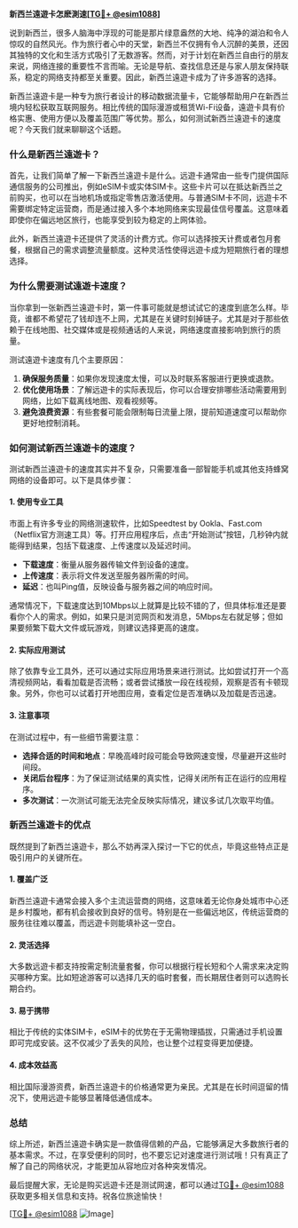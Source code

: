 **新西兰遠遊卡怎麽測速[[TG💪+ @esim1088](https://t.me/s/esim1088)]**

说到新西兰，很多人脑海中浮现的可能是那片绿意盎然的大地、纯净的湖泊和令人惊叹的自然风光。作为旅行者心中的天堂，新西兰不仅拥有令人沉醉的美景，还因其独特的文化和生活方式吸引了无数游客。然而，对于计划在新西兰自由行的朋友来说，网络连接的重要性不言而喻。无论是导航、查找信息还是与家人朋友保持联系，稳定的网络支持都至关重要。因此，新西兰遠遊卡成为了许多游客的选择。

新西兰遠遊卡是一种专为旅行者设计的移动数据流量卡，它能够帮助用户在新西兰境内轻松获取互联网服务。相比传统的国际漫游或租赁Wi-Fi设备，遠遊卡具有价格实惠、使用方便以及覆盖范围广等优势。那么，如何测试新西兰遠遊卡的速度呢？今天我们就来聊聊这个话题。

### **什么是新西兰遠遊卡？**

首先，让我们简单了解一下新西兰遠遊卡是什么。远遊卡通常由一些专门提供国际通信服务的公司推出，例如eSIM卡或实体SIM卡。这些卡片可以在抵达新西兰之前购买，也可以在当地机场或指定零售店激活使用。与普通SIM卡不同，远遊卡不需要绑定特定运营商，而是通过接入多个本地网络来实现最佳信号覆盖。这意味着即使你在偏远地区旅行，也能享受到较为稳定的上网体验。

此外，新西兰遠遊卡还提供了灵活的计费方式。你可以选择按天计费或者包月套餐，根据自己的需求调整流量额度。这种灵活性使得远遊卡成为短期旅行者的理想选择。

### **为什么需要测试遠遊卡速度？**

当你拿到一张新西兰遠遊卡时，第一件事可能就是想试试它的速度到底怎么样。毕竟，谁都不希望花了钱却连不上网，尤其是在关键时刻掉链子。尤其是对于那些依赖于在线地图、社交媒体或是视频通话的人来说，网络速度直接影响到旅行的质量。

测试遠遊卡速度有几个主要原因：

1. **确保服务质量**：如果你发现速度太慢，可以及时联系客服进行更换或退款。
2. **优化使用场景**：了解远遊卡的实际表现后，你可以合理安排哪些活动需要用到网络，比如下载离线地图、观看视频等。
3. **避免浪费资源**：有些套餐可能会限制每日流量上限，提前知道速度可以帮助你更好地控制消耗。

### **如何测试新西兰遠遊卡的速度？**

测试新西兰遠遊卡的速度其实并不复杂，只需要准备一部智能手机或其他支持蜂窝网络的设备即可。以下是具体步骤：

#### **1. 使用专业工具**
市面上有许多专业的网络测速软件，比如Speedtest by Ookla、Fast.com（Netflix官方测速工具）等。打开应用程序后，点击“开始测试”按钮，几秒钟内就能得到结果，包括下载速度、上传速度以及延迟时间。

- **下载速度**：衡量从服务器传输文件到设备的速度。
- **上传速度**：表示将文件发送至服务器所需的时间。
- **延迟**：也叫Ping值，反映设备与服务器之间的响应时间。

通常情况下，下载速度达到10Mbps以上就算是比较不错的了，但具体标准还是要看你个人的需求。例如，如果只是浏览网页和发消息，5Mbps左右就足够；但如果要频繁下载大文件或玩游戏，则建议选择更高的速度。

#### **2. 实际应用测试**
除了依靠专业工具外，还可以通过实际应用场景来进行测试。比如尝试打开一个高清视频网站，看看加载是否流畅；或者尝试播放一段在线视频，观察是否有卡顿现象。另外，你也可以试着打开地图应用，查看定位是否准确以及加载是否迅速。

#### **3. 注意事项**
在测试过程中，有一些细节需要注意：

- **选择合适的时间和地点**：早晚高峰时段可能会导致网速变慢，尽量避开这些时间段。
- **关闭后台程序**：为了保证测试结果的真实性，记得关闭所有正在运行的应用程序。
- **多次测试**：一次测试可能无法完全反映实际情况，建议多试几次取平均值。

### **新西兰遠遊卡的优点**

既然提到了新西兰遠遊卡，那么不妨再深入探讨一下它的优点，毕竟这些特点正是吸引用户的关键所在。

#### **1. 覆盖广泛**
新西兰遠遊卡通常会接入多个主流运营商的网络，这意味着无论你身处城市中心还是乡村腹地，都有机会接收到良好的信号。特别是在一些偏远地区，传统运营商的服务往往难以覆盖，而远遊卡则能填补这一空白。

#### **2. 灵活选择**
大多数远遊卡都支持按需定制流量套餐，你可以根据行程长短和个人需求来决定购买哪种方案。比如短途游客可以选择几天的临时套餐，而长期居住者则可以选购长期合约。

#### **3. 易于携带**
相比于传统的实体SIM卡，eSIM卡的优势在于无需物理插拔，只需通过手机设置即可完成安装。这不仅减少了丢失的风险，也让整个过程变得更加便捷。

#### **4. 成本效益高**
相比国际漫游资费，新西兰遠遊卡的价格通常更为亲民。尤其是在长时间逗留的情况下，使用远遊卡能够显著降低通信成本。

### **总结**

综上所述，新西兰遠遊卡确实是一款值得信赖的产品，它能够满足大多数旅行者的基本需求。不过，在享受便利的同时，也不要忘记对速度进行测试哦！只有真正了解了自己的网络状况，才能更加从容地应对各种突发情况。

最后提醒大家，无论是购买远遊卡还是测试网速，都可以通过[TG💪+ @esim1088](https://t.me/s/esim1088)获取更多相关信息和支持。祝各位旅途愉快！

[[TG💪+ @esim1088](https://t.me/s/esim1088) ![Image](https://i.postimg.cc/4NQfJmqS/Snipaste-2025-05-13-00-14-12.png)]